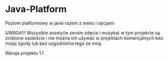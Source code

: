 # Java-Platform
Poziom platformowy w javie razem z menu i opcjami

UWAGA!!! Wszystkie assety(w sensie zdęcia i muzyka) w tym projekcie są zrobione osobiście i nie można ich używać w projektach komercjalnych bez mojej zgody lub bez uzgodnienia tego ze mną.

Wersja projektu 1.1
